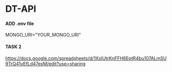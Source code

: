 # DT-API

#### ADD .env file
MONGO_URI="YOUR_MONGO_URI"

#### TASK 2
https://docs.google.com/spreadsheets/d/1XxIUtrKnFFH6EptR4bu107ALmSU9TrQ41yEfLd47exM/edit?usp=sharing
